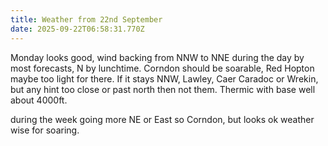 ```yaml
---
title: Weather from 22nd September
date: 2025-09-22T06:58:31.770Z
---
```

Monday looks good,  wind backing from NNW to NNE during the day by most forecasts, N by lunchtime.  Corndon should be soarable, Red Hopton maybe too light for there.  If it stays NNW, Lawley, Caer Caradoc or Wrekin, but any hint too close or past north then not them.  Thermic with base well about 4000ft.

during the week going more NE or East so Corndon, but looks ok weather wise for soaring.
